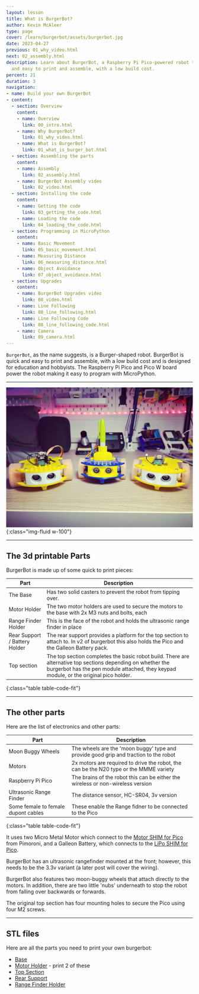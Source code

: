 ```yaml
---
layout: lesson
title: What is BurgerBot?
author: Kevin McAleer
type: page
cover: /learn/burgerbot/assets/burgerbot.jpg
date: 2023-04-27
previous: 01_why_video.html
next: 02_assembly.html
description: Learn about BurgerBot, a Raspberry Pi Pico-powered robot that is quick
  and easy to print and assemble, with a low build cost.
percent: 21
duration: 3
navigation:
- name: Build your own BurgerBot
- content:
  - section: Overview
    content:
    - name: Overview
      link: 00_intro.html
    - name: Why BurgerBot?
      link: 01_why_video.html
    - name: What is BurgerBot?
      link: 01_what_is_burger_bot.html
  - section: Assembling the parts
    content:
    - name: Assembly
      link: 02_assembly.html
    - name: BurgerBot Assembly video
      link: 02_video.html
  - section: Installing the code
    content:
    - name: Getting the code
      link: 03_getting_the_code.html
    - name: Loading the code
      link: 04_loading_the_code.html
  - section: Programming in MicroPython
    content:
    - name: Basic Movement
      link: 05_basic_movement.html
    - name: Measuring Distance
      link: 06_measuring_distance.html
    - name: Object Avoidance
      link: 07_object_avoidance.html
  - section: Upgrades
    content:
    - name: BurgerBot Upgrades video
      link: 08_video.html
    - name: Line Following
      link: 08_line_following.html
    - name: Line Following Code
      link: 08_line_following_code.html
    - name: Camera
      link: 09_camera.html
---
```



`BurgerBot`, as the name suggests, is a Burger-shaped robot. BurgerBot is quick and easy to print and assemble, with a low build cost and is designed for education and hobbyists. The Raspberry Pi Pico and Pico W board power the robot making it easy to program with MicroPython.

---

![BurgerBot Lineup](assets/burgerbot01.jpg){:class="img-fluid w-100"}

---

## The 3d printable Parts

BurgerBot is made up of some quick to print pieces:

Part                          | Description
------------------------------|-----------------------------------------------------------------------------------------------------------------------------------------------------------------------------------------------------
The Base                      | Has two solid casters to prevent the robot from tipping over.
Motor Holder                  | The two motor holders are used to secure the motors to the base with 2x M3 nuts and bolts, each
Range Finder Holder           | This is the face of the robot and holds the ultrasonic range finder in place
Rear Support / Battery Holder | The rear support provides a platform for the top section to attach to. In v2 of burgerbot this also holds the Pico and the Galleon Battery pack.
Top section                   | The top section completes the basic robot build. There are alternative top sections depending on whether the burgerbot has the pen module attached, they keypad module, or the original pico holder.
{:class="table table-code-fit"}

---

## The other parts

Here are the list of electronics and other parts:

Part | Description
----|---
Moon Buggy Wheels             | The wheels are the 'moon buggy' type and provide good grip and traction to the robot
Motors                        | 2x motors are required to drive the robot, the can be the N20 type or the MMME variety
Raspberry Pi Pico             | The brains of the robot this can be either the wireless or non-wireless version
Ultrasonic Range Finder | The distance sensor, HC-SR04, 3v version
Some female to female dupont cables | These enable the Range fidner to be connected to the Pico
{:class="table table-code-fit"}

It uses two Micro Metal Motor which connect to the [Motor SHIM for Pico](https://collabs.shop/cinmes) from Pimoroni, and a Galleon Battery, which connects to the [LiPo SHIM for Pico](https://collabs.shop/6pumih).

BurgerBot has an ultrasonic rangefinder mounted at the front; however, this needs to be the 3.3v variant (a later post will cover the wiring).

BurgerBot also features two moon-buggy wheels that attach directly to the motors. In addition, there are two little 'nubs' underneath to stop the robot from falling over backwards or forwards.

The original top section has four mounting holes to secure the Pico using four M2 screws.

---

## STL files

Here are all the parts you need to print your own burgerbot:

* [Base](/assets/stl/burgerbot/base.stl)
* [Motor Holder](/assets/stl/burgerbot/motor_holder.stl) - print 2 of these
* [Top Section](/assets/stl/burgerbot/top_section.stl)
* [Rear Support](/assets/stl/burgerbot/support.stl)
* [Range Finder Holder](/assets/stl/burgerbot/rangefinder.stl)
